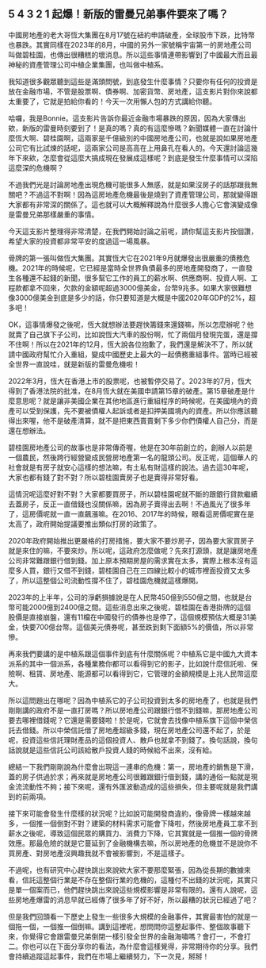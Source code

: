 ## 5 4 3 2 1 起爆！新版的雷曼兄弟事件要來了嗎？

中國房地產的老大哥恆大集團在8月17號在紐約申請破產，全球股市下跌，比特幣也暴跌。其實同樣在2023年的8月，中國的另外一家號稱宇宙第一的房地產公司叫做碧桂園，也傳出很糟糕的壞消息。所以這些事情連帶影響到了中國最大而且最神秘的資產管理公司中植企業集團，也叫做中植系。

我知道很多觀眾聽到這些是滿頭問號，到底發生什麼事情？只要你有任何的投資是放在金融市場，不管是股票啊、債券啊、加密貨幣、房地產，這支影片對你來說都太重要了，它就是拍給你看的！今天一次用懶人包的方式講給你聽。

哈囉，我是Bonnie。這支影片告訴你最近金融市場暴跌的原因，因為大家傳出欸，新版的雷曼時刻要到了！是真的嗎？真的有這麼慘嗎？新聞媒體一直在討論什麼恆大啊、碧桂園啊，這兩家是千億級別的中國房地產公司，也就是說如果房地產公司它有比試煉的話呢，這兩家公司是高高在上用鼻孔在看人的。今天還討論這幾年下來欸，怎麼會從這麼大搞成現在發展成這樣呢？到底是發生什麼事情可以深陷這麼深的危機啊？

不過我們光是討論房地產出現危機可能很多人無感，就是如果沒房子的話那跟我無關吧？不過這不對啊！因為這房地產危機最後是燒到了資產管理公司，那就變得跟大家都有非常深的關係了。這也就可以大概解釋說為什麼很多人擔心它會演變成像是雷曼兄弟那樣嚴重的事情。

今天這支影片整理得非常清楚，在我們開始討論之前呢，請你幫這支影片按個讚，希望大家的投資都非常平安的度過這一場風暴。

骨牌的第一張叫做恆大集團。其實恆大它在2021年9月就爆發出很嚴重的債務危機。2021年的時候呢，它已經是當時全世界負債最多的房地產開發商了，一直發生各種還不起錢的新聞，很多幫它工作的員工的薪水啊、供應商啊、投資人啊、工程款都拿不回來，欠款的金額呢超過3000億美金，台幣9兆多。如果大家很難想像3000億美金到底是多少的話，你只要知道是大概是中國2020年GDP的2%，超多吧！

OK，這事情爆發之後呢，恆大就想辦法要趕快籌錢來還錢嘛，所以怎麼辦呢？他就賣了自己旗下子公司，比如說恆大汽車的股份啊，忙了兩個月發現完蛋，還是撐不住啊！所以在2021年的12月，恆大說各位抱歉了，我們還是解決不了，所以就請中國政府幫忙介入重組，變成中國歷史上最大的一起債務重組事件。當時已經被全世界一直說哇，就是新版的雷曼危機啦！

2022年3月，恆大在香港上市的股票呢，也被暫停交易了。2023年的7月，恆大得到了香港法院的批准，在8月恆大就在美國申請第15章的破產。第15章破產是什麼意思呢？就是讓非美國企業在其他地區進行重組程序的時候呢，在美國境內的資產可以受到保護，先不要被債權人起訴或者是扣押美國境內的資產。所以你應該聽得出來喔，他不是破產清算，就不是把東西賣賣剩下多少你們債權人自己分，而是還在想辦法。

碧桂園房地產公司的故事也是非常傳奇喔，他是在30年前創立的，創辦人以前是一個農民，然後跨行經營變成民營房地產第一名的龍頭公司。反正呢，這個華人的社會就是有房子就安心這樣的想法嘛，有土私有財這樣的說法。過去這30年呢，大家也都有錢了對不對？所以碧桂園賣房子也是賣得非常好看。

這情況呢這麼好對不對？大家都要買房子，所以碧桂園呢就不斷的跟銀行貸款繼續去蓋房子，反正一直借錢也沒關係嘛，因為房子賣得出去啊！不過風光了很多年了，這房價呢就一直一直飆漲嘛。在2016、2017年的時候，眼看這房價呢實在是太高了，政府開始提議要推出類似打房的政策了。

2020年政府開始推出更嚴格的打房措施，要大家不要炒房子，因為要大家買房子就是來住的嘛，不要來炒。所以呢，這政府怎麼做呢？先來打源頭，就是讓房地產公司非常難跟銀行借到錢。加上原本預期房屋的需求實在太多，實際上根本沒有這麼多人買，銀行又借不到錢，碧桂園自己在三四線比較小的城市裡面投資又太多了，所以這整個公司流動性撐不住了，碧桂園危機就這樣爆開。

2023年的上半年，公司的淨虧損據說是在人民幣450億到550億之間，也就是台幣可能2000億到2400億之間。這些消息出來之後呢，碧桂園在香港掛牌的這個股價是直接崩盤，還有11檔在中國發行的債券也是停了，這個規模預估大概是31美金，快要700億台幣。這個美元債券呢，甚至跌到剩下面額5%的價值，所以非常慘。

再來我們要講的是中植系跟這個事件到底有什麼關係呢？中植系它是中國九大資本派系的其中一個派系，各種業務你都可以看得到它的影子，比如說什麼信託啦、保險啊、租賃、房地產、能源都可以看得到它，它管理的金額規模是上兆人民幣這麼大。

所以這問題出在哪呢？因為中植系它的子公司投資到太多的房地產了，也就是我們剛剛講的政府不是一直打房嗎？所以房地產公司跟銀行借不到錢嘛，那房地產公司要去哪裡借錢呢？它還是需要錢啦！於是呢，它就會去找像中植系旗下這個中榮信託去借錢。所以中榮信託借了房地產超級多錢，現在房地產公司還不起了，於是呢，投資這些信託理財產品的這個投資人、散戶也就拿不到錢了。換句話說，換句話說就是這些信託公司該給散戶投資人錢的時候給不出來，沒有給。

總結一下我們剛剛說為什麼會出現這一連串的危機：第一，房地產的銷售是下滑，蓋的房子供過於求；再來就是房地產公司很難跟銀行借到錢，講的通俗一點就是現金流流動性不夠；接下來呢，還有外匯波動造成的這些損失，但主要呢就是我們講到的前兩項。

接下來可能會發生什麼樣的狀況呢？比如說可能開發商違約，像骨牌一樣越來越多，一個推一個倒對不對？建築的材料需求可能會下降啦，然後房地產員工拿不到薪水之後呢，導致這個民眾的購買力、消費力下降，它其實就是一個推一個的骨牌效應。那最危險的就是它蔓延到了金融機構去嘛，所以房地產的危機並不是說你不買房產、對房地產沒興趣我就不會被影響到，不是這樣子。

不過呢，也有研究中心趕快跳出來說欸大家不要那麼緊張，因為從長期的數據來看，信託這整個行業是不存在整個行業的危機的，這種付不出錢的狀況呢，其實只是單一個案而已，他們趕快跳出來說這些規模影響是非常有限的。還有人說呢，這些房地產爆雷的消息早就已經傳了很多年了好不好，所以最糟的狀況已經過了吧？

但是我們回頭看一下歷史上發生一些很多大規模的金融事件，其實最害怕的就是一個拖一個，一個推一個倒嘛。講到這裡呢，想問問你這整起事件、整個故事聽下來，你覺得它會跟雷曼兄弟倒閉一樣引發全世界的金融海嘯嗎？會打一，不會打二。你也可以在下面分享你的看法，為什麼會這樣覺得，非常期待你的分享。我們會持續追蹤這起事件，我們在市場上繼續努力，下一次見，掰掰！
